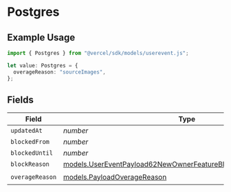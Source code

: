 # Postgres

## Example Usage

```typescript
import { Postgres } from "@vercel/sdk/models/userevent.js";

let value: Postgres = {
  overageReason: "sourceImages",
};
```

## Fields

| Field                                                                                                                                        | Type                                                                                                                                         | Required                                                                                                                                     | Description                                                                                                                                  |
| -------------------------------------------------------------------------------------------------------------------------------------------- | -------------------------------------------------------------------------------------------------------------------------------------------- | -------------------------------------------------------------------------------------------------------------------------------------------- | -------------------------------------------------------------------------------------------------------------------------------------------- |
| `updatedAt`                                                                                                                                  | *number*                                                                                                                                     | :heavy_minus_sign:                                                                                                                           | N/A                                                                                                                                          |
| `blockedFrom`                                                                                                                                | *number*                                                                                                                                     | :heavy_minus_sign:                                                                                                                           | N/A                                                                                                                                          |
| `blockedUntil`                                                                                                                               | *number*                                                                                                                                     | :heavy_minus_sign:                                                                                                                           | N/A                                                                                                                                          |
| `blockReason`                                                                                                                                | [models.UserEventPayload62NewOwnerFeatureBlocksPostgresBlockReason](../models/usereventpayload62newownerfeatureblockspostgresblockreason.md) | :heavy_minus_sign:                                                                                                                           | N/A                                                                                                                                          |
| `overageReason`                                                                                                                              | [models.PayloadOverageReason](../models/payloadoveragereason.md)                                                                             | :heavy_check_mark:                                                                                                                           | N/A                                                                                                                                          |